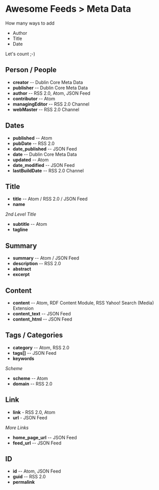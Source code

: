 
# Awesome Feeds > Meta Data

How many ways to add

- Author
- Title
- Date 

Let's count ;-)



## Person / People

- **creator**            -- Dublin Core Meta Data
- **publisher**          -- Dublin Core Meta Data
- **author**             -- RSS 2.0, Atom, JSON Feed
- **contributor**        -- Atom
- **managingEditor**     -- RSS 2.0 Channel
- **webMaster**          -- RSS 2.0 Channel


## Dates

- **published**         -- Atom
- **pubDate**           -- RSS 2.0
- **date_published**    -- JSON Feed
- **date**              -- Dublin Core Meta Data
- **updated**           -- Atom
- **date_modified**     -- JSON Feed
- **lastBuildDate**     -- RSS 2.0 Channel

## Title

- **title**             -- Atom / RSS 2.0 / JSON Feed
- **name**


_2nd Level Title_

- **subtitle**          -- Atom  
- **tagline**

## Summary

- **summary**          -- Atom / JSON Feed
- **description**      -- RSS 2.0
- **abstract**    
- **excerpt**


## Content

- **content**          -- Atom, RDF Content Module, RSS Yahoo! Search (Media) Extension 
- **content_text**     -- JSON Feed
- **content_html**     -- JSON Feed



## Tags / Categories

- **category**   -- Atom, RSS 2.0
- **tags[]**     -- JSON Feed
- **keywords**

_Scheme_

- **scheme**     -- Atom
- **domain**     -- RSS 2.0


## Link

- **link**     - RSS 2.0, Atom
- **url**      - JSON Feed


_More Links_

- **home_page_url**   -- JSON Feed
- **feed_url**        -- JSON Feed

## ID

- **id**      -- Atom, JSON Feed
- **guid**    -- RSS 2.0
- **permalink**

